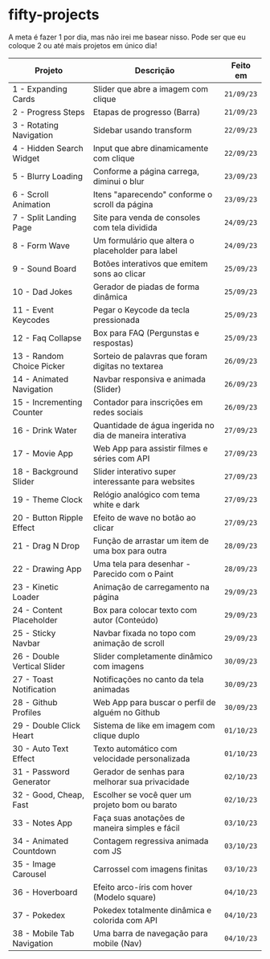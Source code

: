 # fifty-projects

A meta é fazer 1 por dia, mas não irei me basear nisso. Pode ser que eu coloque 2 ou até mais projetos em único dia!

| Projeto | Descrição | Feito em |
| --- | --- | --- |
| 1 - Expanding Cards | Slider que abre a imagem com clique | `21/09/23` |
| 2 - Progress Steps | Etapas de progresso (Barra) | `21/09/23` |
| 3 - Rotating Navigation | Sidebar usando transform | `22/09/23` |
| 4 - Hidden Search Widget | Input que abre dinamicamente com clique | `22/09/23` |
| 5 - Blurry Loading | Conforme a página carrega, diminui o blur | `23/09/23` |
| 6 - Scroll Animation | Itens "aparecendo" conforme o scroll da página | `23/09/23` |
| 7 - Split Landing Page | Site para venda de consoles com tela dividida | `24/09/23` |
| 8 - Form Wave | Um formulário que altera o placeholder para label | `24/09/23` |
| 9 - Sound Board | Botões interativos que emitem sons ao clicar | `25/09/23` |
| 10 - Dad Jokes | Gerador de piadas de forma dinâmica | `25/09/23` |
| 11 - Event Keycodes | Pegar o Keycode da tecla pressionada | `25/09/23` |
| 12 - Faq Collapse | Box para FAQ (Pergunstas e respostas) | `25/09/23` |
| 13 - Random Choice Picker | Sorteio de palavras que foram digitas no textarea | `26/09/23` |
| 14 - Animated Navigation | Navbar responsiva e animada (Slider) | `26/09/23` |
| 15 - Incrementing Counter | Contador para inscrições em redes sociais | `26/09/23` |
| 16 - Drink Water | Quantidade de água ingerida no dia de maneira interativa | `27/09/23` |
| 17 - Movie App | Web App para assistir filmes e séries com API | `27/09/23` |
| 18 - Background Slider | Slider interativo super interessante para websites | `27/09/23` |
| 19 - Theme Clock | Relógio analógico com tema white e dark | `27/09/23` |
| 20 - Button Ripple Effect | Efeito de wave no botão ao clicar | `27/09/23` | <!-- Parece muito com aqueles de framework css -->
| 21 - Drag N Drop | Função de arrastar um item de uma box para outra | `28/09/23` |
| 22 - Drawing App | Uma tela para desenhar - Parecido com o Paint | `28/09/23` |
| 23 - Kinetic Loader | Animação de carregamento na página | `29/09/23` |
| 24 - Content Placeholder | Box para colocar texto com autor (Conteúdo) | `29/09/23` |
| 25 - Sticky Navbar | Navbar fixada no topo com animação de scroll | `29/09/23` |
| 26 - Double Vertical Slider | Slider completamente dinâmico com imagens | `30/09/23` | <!-- Implementar isso em futuros projetos... Ótima ideia -->
| 27 - Toast Notification | Notificações no canto da tela animadas | `30/09/23` |
| 28 - Github Profiles | Web App para buscar o perfil de alguém no Github | `30/09/23` | <!-- fazer o layout mobile -->
| 29 - Double Click Heart | Sistema de like em imagem com clique duplo | `01/10/23` |
| 30 - Auto Text Effect | Texto automático com velocidade personalizada | `01/10/23` |
| 31 - Password Generator | Gerador de senhas para melhorar sua privacidade | `02/10/23` |
| 32 - Good, Cheap, Fast | Escolher se você quer um projeto bom ou barato | `02/10/23` |
| 33 - Notes App | Faça suas anotações de maneira simples e fácil | `03/10/23` |
| 34 - Animated Countdown | Contagem regressiva animada com JS | `03/10/23` |
| 35 - Image Carousel | Carrossel com imagens finitas | `03/10/23` |
| 36 - Hoverboard | Efeito arco-íris com hover (Modelo square) | `04/10/23` |
| 37 - Pokedex | Pokedex totalmente dinâmica e colorida com API | `04/10/23` | <!-- Usar a ideia no meu projeto pessoal -->
| 38 - Mobile Tab Navigation | Uma barra de navegação para mobile (Nav) | `04/10/23` |


<!--     | x | x | `` |     -->




